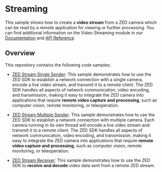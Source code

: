 # Streaming

This sample shows how to create a **video stream** from a ZED camera which can be read by a remote application for viewing or further processing. You can find additional information on the Video Streaming module in our [Documentation](https://www.stereolabs.com/docs/video/streaming/) and [API Reference](https://www.stereolabs.com/docs/api/structsl_1_1StreamingParameters.html).

## Overview

This repository contains the following code samples:

- [ZED Stream Single Sender](./single_sender): This sample demonstrates how to use the ZED SDK to establish a network connection with a single camera, encode a live video stream, and transmit it to a remote client. The ZED SDK handles all aspects of network communication, video encoding, and transmission, making it easy to integrate the ZED camera into applications that require **remote video capture and processing**, such as computer vision, remote monitoring, or teleoperation.

- [ZED Stream Multiple Sender](./multi_sender): This sample demonstrates how to use the ZED SDK to establish a network connection with multiple camera. Each camera running in its own thread will encode a live video stream and transmit it to a remote client. The ZED SDK handles all aspects of network communication, video encoding, and transmission, making it easy to integrate the ZED camera into applications that require **remote video capture and processing**, such as computer vision, remote monitoring, or teleoperation.

- [ZED Stream Receiver](./receiver/): This sample demonstrates how to use the ZED SDK to **receive and decode** video data sent from a remote ZED stream.

